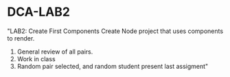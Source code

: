 # DCA-LAB2

"LAB2: Create First Components Create Node project that uses components to render. 

1. General review of all pairs.
2. Work in class
3. Random pair selected, and random student present last assigment"
